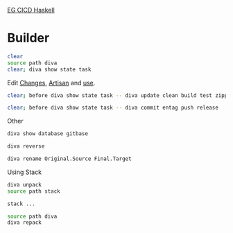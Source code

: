 [EG CICD Haskell](readMe.md)



# Builder
```bash
clear
source path diva
clear; diva show state task
```
Edit [Changes](changes.md), [Artisan](artisan.md) and [use](usr/use).
```bash
clear; before diva show state task -- diva update clean build test zippe install check stage
```
```bash
clear; before diva show state task -- diva commit entag push release
```
Other
```bash
diva show database gitbase
```
```bash
diva reverse
```
```bash
diva rename Original.Source Final.Target
```
Using Stack
```bash
diva unpack
source path stack
```
```bash
stack ...
```
```bash
source path diva
diva repack
```
